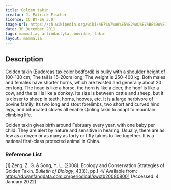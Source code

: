 ```yaml
---
title: Golden takin
creator: J. Patrick Fischer
licence: CC BY-SA 3.0
image-url: https://zh.wikipedia.org/wiki/%E7%A7%A6%E5%B2%AD%E7%BE%9A%E7%89%9B#/media/File:Takin_1427.JPG 
date: 30 December 2011
tags: mammalia, artiodactyla, bovidae, takin
layout: mammalia
---
```


## Description

Golden takin (Budorcas taxicolor bedfordi) is bulky with a shoulder height of 100-130 cm; The tail is 15-20cm long; The weight is 250-400 kg. Both males and females have shorter horns, which are twisted and generally about 20 cm long. The head is like a horse, the horn is like a deer, the hoof is like a cow, and the tail is like a donkey. Its size is between cattle and sheep, but it is closer to sheep in teeth, horns, hooves, etc. It is a large herbivore of bovine family. Its two long and stout forelimbs, two short and curved hind legs, and bifurcated cloves all enable Qinling takin to adapt to mountain climbing life.

Golden takin gives birth around February every year, with one baby per child. They are alert by nature and sensitive in hearing. Usually, there are as few as a dozen or as many as forty or fifty takins to live together. It is a national first-class protected animal in China.


### Reference List
[1] Zeng, Z. G. & Song, Y. L. (2008). Ecology and Conservation Strategies of Golden Takin. _Bulletin of Biology_, 43(8), pp.1-4/ Available from: https://d.wanfangdata.com.cn/periodical/swxtb200808001 (Accessed: 4 January 2022).